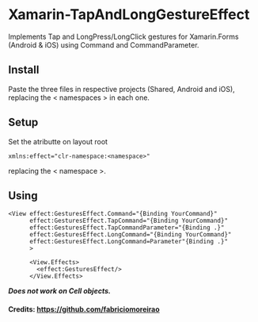 # Xamarin-TapAndLongGestureEffect
Implements Tap and LongPress/LongClick gestures for Xamarin.Forms (Android & iOS) using Command and CommandParameter.

## Install
Paste the three files in respective projects (Shared, Android and iOS), replacing the < namespaces > in each one.

## Setup
Set the atributte on layout root
```
xmlns:effect="clr-namespace:<namespace>"
```
replacing the < namespace >.
## Using
```
<View effect:GesturesEffect.Command="{Binding YourCommand}"
      effect:GesturesEffect.TapCommand="{Binding YourCommand}"
      effect:GesturesEffect.TapCommandParameter="{Binding .}"
      effect:GesturesEffect.LongCommand="{Binding YourCommand}"
      effect:GesturesEffect.LongCommand=Parameter"{Binding .}"
      >
      
      <View.Effects>
        <effect:GesturesEffect/>
      </View.Effects>      
```   
***Does not work on Cell objects.***


#### Credits: https://github.com/fabriciomoreirao


